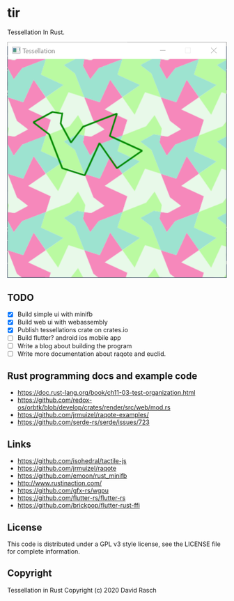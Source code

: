 # tir

Tessellation In Rust.

![tessellations-minifb.png](https://github.com/dcrasch/tir/blob/master/tessellations-minifb.png?raw=true)


## TODO

- [x] Build simple ui with minifb
- [x] Build web ui with webassembly 
- [x] Publish tessellations crate on crates.io
- [ ] Build flutter? android ios mobile app
- [ ] Write a blog about building the program
- [ ] Write more documentation about raqote and euclid.

## Rust programming docs and example code

* https://doc.rust-lang.org/book/ch11-03-test-organization.html
* https://github.com/redox-os/orbtk/blob/develop/crates/render/src/web/mod.rs
* https://github.com/jrmuizel/raqote-examples/
* https://github.com/serde-rs/serde/issues/723

## Links

* https://github.com/isohedral/tactile-js
* https://github.com/jrmuizel/raqote
* https://github.com/emoon/rust_minifb
* http://www.rustinaction.com/
* https://github.com/gfx-rs/wgpu
* https://github.com/flutter-rs/flutter-rs
* https://github.com/brickpop/flutter-rust-ffi

## License

This code is distributed under a GPL v3 style license, see the LICENSE file for complete information.

## Copyright

Tessellation in Rust Copyright (c) 2020 David Rasch
